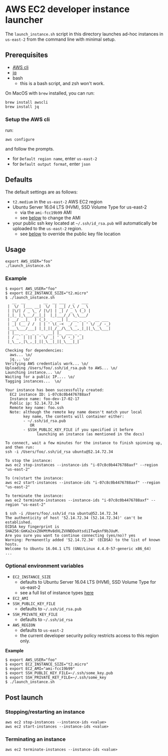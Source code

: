 # AWS EC2 developer instance launcher

The `launch_instance.sh` script in this directory launches ad-hoc instances in `us-east-2` from the command line with minimal setup.

## Prerequisites

- [AWS cli](https://aws.amazon.com/cli/)
- [jq](https://stedolan.github.io/jq/)
- bash
	- this is a bash script, and zsh won't work.

On MacOS with `brew` installed, you can run:

```
brew install awscli
brew install jq
```

### Setup the AWS cli

run:

```
aws configure
```

and follow the prompts. 

- for `Default region name`, enter `us-east-2`
- for `Default output format`, enter `json`

## Defaults

The default settings are as follows:

- `t2.medium` in the `us-east-2` AWS EC2 region 
-  Ubuntu Server 16.04 LTS (HVM), SSD Volume Type for us-east-2
	-  via the `ami-fcc19b99` AMI
	-  see [below](#envvars) to change the AMI
- your public ssh key located at `~/.ssh/id_rsa.pub` will automatically be uploaded to the `us-east-2` region.
	- see [below](#envvars) to override the public key file location

## Usage 

```
export AWS_USER="foo"
./launch_instance.sh
```

### Example

```
$ export AWS_USER="foo"
$ export EC2_INSTANCE_SIZE="t2.micro"
$ ./launch_instance.sh
   __  __        __  __ ___   _   ___
 |  \/  |___ __|  \/  | __| /_\ / _ \
 | |\/| / _ \_ / |\/| | _| / _ \ (_) |
 |_|_ |_\___/__|_|  |_|___/_/ \_\___/
 | __/ __|_  ) (_)_ _  __| |_ __ _ _ _  __ ___
 | _| (__ / /  | | ' \(_-<  _/ _` | ' \/ _/ -_)
 |___\___/___| |_|_||_/__/\__\__,_|_||_\__\___|
 | |__ _ _  _ _ _  __| |_  ___ _ _
 | / _` | || | ' \/ _| ' \/ -_) '_|
 |_\__,_|\_,_|_||_\__|_||_\___|_|

Checking for dependencies:
  aws... \o/
  jq... \o/
Verifying AWS credentials work... \o/
Uploading /Users/foo/.ssh/id_rsa.pub to AWS... \o/
Launching instance... \o/
Waiting for a public IP.... \o/
Tagging instances...  \o/

Your instance has been successfully created:
  EC2 instance ID: i-07c8c0b4476788axf
  Instance name: foo-dev-17-02-17
  Public ip: 52.14.72.34
  Remote key name: foo.ssh
  Note: although the remote key name doesn't match your local
        key name, the contents will container either:
        - ~/.ssh/id_rsa.pub
           OR
        - $SSH_PUBLIC_KEY_FILE if you specified it before
              launching an instance (as mentioned in the docs)

To connect, wait a few minutes for the instance to finish spinning up,
and then run:
ssh -i /Users/foo/.ssh/id_rsa ubuntu@52.14.72.34

To stop the instance:
aws ec2 stop-instances --instance-ids "i-07c8c0b4476788axf" --region "us-east-2"

To (re)start the instance:
aws ec2 start-instances --instance-ids "i-07c8c0b4476788axf" --region "us-east-2"

To terminate the instance:
aws ec2 terminate-instances --instance-ids "i-07c8c0b4476788axf" --region "us-east-2"

$ ssh -i /Users/foo/.ssh/id_rsa ubuntu@52.14.72.34
The authenticity of host '52.14.72.34 (52.14.72.34)' can't be established.
ECDSA key fingerprint is SHA256:GmKa2xxZ0kMtMv8dXLZVXNDDoXtsdiITwqknf9bJUuM.
Are you sure you want to continue connecting (yes/no)? yes
Warning: Permanently added '52.14.72.34' (ECDSA) to the list of known hosts.
Welcome to Ubuntu 16.04.1 LTS (GNU/Linux 4.4.0-57-generic x86_64)
...

```

### Optional environment variables<a name="envvars"></a>

- `EC2_INSTANCE_SIZE`
	- defaults to Ubuntu Server 16.04 LTS (HVM), SSD Volume Type for us-east-2
	- see a full list of instance types [here](https://aws.amazon.com/ec2/instance-types/)
- `EC2_AMI`
- `SSH_PUBLIC_KEY_FILE`
	- defaults to `~/.ssh/id_rsa.pub`
- `SSH_PRIVATE_KEY_FILE`
	- defaults to `~/.ssh/id_rsa`
- `AWS_REGION`
	- defaults to `us-east-2`
	- the current developer security policy restricts access to this region only.
	
	
**Example**

```
$ export AWS_USER="foo"
$ export EC2_INSTANCE_SIZE="t2.micro"
$ export EC2_AMI="ami-fcc19b99"
$ export SSH_PUBLIC_KEY_FILE=~/.ssh/some_key.pub
$ export SSH_PRIVATE_KEY_FILE=~/.ssh/some_key
$ ./launch_instance.sh

```

## Post launch

### Stopping/restarting an instance

```
aws ec2 stop-instances --instance-ids <value>
aws ec2 start-instances --instance-ids <value>
```

### Terminating an instance

```
aws ec2 terminate-instances --instance-ids <value>
```